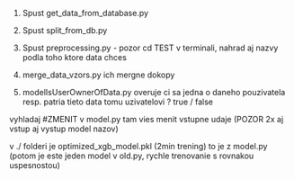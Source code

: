 1. Spust get_data_from_database.py
2. Spust split_from_db.py
3. Spust preprocessing.py - pozor cd TEST v terminali, nahrad aj nazvy podla toho ktore data chces
4. merge_data_vzors.py ich mergne dokopy 

5. modelIsUserOwnerOfData.py overuje ci sa jedna o daneho pouzivatela resp. patria tieto data tomu uzivatelovi ? true / false 

vyhladaj #ZMENIT v model.py tam vies menit vstupne udaje (POZOR 2x aj vstup aj vystup model nazov)

v ./ folderi je optimized_xgb_model.pkl (2min trening) to je z model.py (potom je este jeden model v old.py, rychle trenovanie s rovnakou uspesnostou)